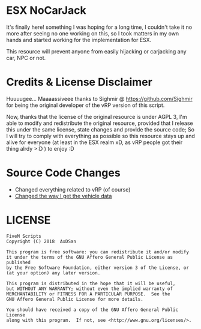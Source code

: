 # ESX NoCarJack
It's finally here! something I was hoping for a long time, I couldn't take it no more after seeing
no one working on this, so I took matters in my own hands and started working for the implementation
for ESX.

This resource will prevent anyone from easily hijacking or carjacking any car, NPC or not.

# Credits & License Disclaimer
Huuuugee... Maaaassiveee thanks to Sighmir @ https://github.com/Sighmir for being the original developer of the vRP version of this script.

Now, thanks that the license of the original resource is under AGPL 3, I'm able to modify and redistribute the original resource, provided that I release this under the same license, state changes and provide the source code; So I will try to comply with everything as possible so this resource stays up and alive for everyone (at least in the ESX realm xD, as vRP people got their thing alrdy >:D ) to enjoy :D

# Source Code Changes
- Changed everything related to vRP (of course)
- [Changed the way I get the vehicle data](https://github.com/AxDSan/esx_nocarjack/blob/master/server/nocarjack_sv.lua#L7)

# LICENSE
```
FiveM Scripts
Copyright (C) 2018  AxDSan

This program is free software: you can redistribute it and/or modify
it under the terms of the GNU Affero General Public License as published
by the Free Software Foundation, either version 3 of the License, or
(at your option) any later version.

This program is distributed in the hope that it will be useful,
but WITHOUT ANY WARRANTY; without even the implied warranty of
MERCHANTABILITY or FITNESS FOR A PARTICULAR PURPOSE.  See the
GNU Affero General Public License for more details.

You should have received a copy of the GNU Affero General Public License
along with this program.  If not, see <http://www.gnu.org/licenses/>.
```
